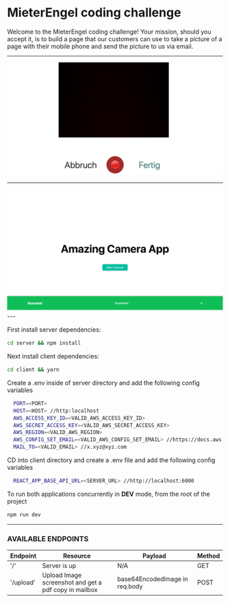 # MieterEngel coding challenge

Welcome to the MieterEngel coding challenge! Your mission, should
you accept it, is to build a page that our customers can use
to take a picture of a page with their mobile phone and send the picture
to us via email.

---

<div align="center">
  <img src="screenshots/Screenshot-1.png"><br>
</div>

---

<div align="center">
  <img src="screenshots/Screenshot-2.png"><br>
</div>
---

First install server dependencies:

```bash
cd server && npm install
```

Next install client dependencies:

```bash
cd client && yarn
```

Create a .env inside of server directory and add the following config variables

```bash
  PORT=<PORT>
  HOST=<HOST> //http:localhost
  AWS_ACCESS_KEY_ID=<VALID_AWS_ACCESS_KEY_ID>
  AWS_SECRET_ACCESS_KEY=<VALID_AWS_SECRET_ACCESS_KEY>
  AWS_REGION=<VALID_AWS_REGION>
  AWS_CONFIG_SET_EMAIL=<VALID_AWS_CONFIG_SET_EMAIL> //https://docs.aws.amazon.com/ses/latest/DeveloperGuide/send-email.html Lookup how to send emails with aws SES
  MAIL_TO=<VALID_EMAIL> //x.xyz@xyz.com
```

CD into client directory and create a .env file and add the following config variables

```bash
  REACT_APP_BASE_API_URL=<SERVER_URL> //http://localhost:6000
```

To run both applications concurrently in **DEV** mode, from the root of the project

```bash
npm run dev
```

---

### **AVAILABLE ENDPOINTS**

| Endpoint  | Resource                                              | Payload                        | Method |
| --------- | ----------------------------------------------------- | ------------------------------ | ------ |
| '/'       | Server is up                                          | N/A                            | GET    |
| '/upload' | Upload Image screenshot and get a pdf copy in mailbox | base64EncodedImage in req.body | POST   |
